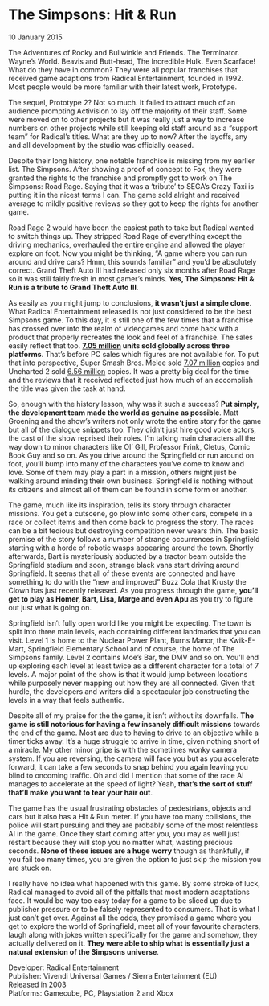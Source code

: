 # The Simpsons: Hit &amp; Run
10 January 2015

The Adventures of Rocky and Bullwinkle and Friends. The Terminator. Wayne’s World. Beavis and Butt-head, The Incredible Hulk. Even Scarface! What do they have in common? They were all popular franchises that received game adaptions from Radical Entertainment, founded in 1992. Most people would be more familiar with their latest work, Prototype.

The sequel, Prototype 2? Not so much. It failed to attract much of an audience prompting Activision to lay off the majority of their staff. Some were moved on to other projects but it was really just a way to increase numbers on other projects while still keeping old staff around as a “support team” for Radical’s titles. What are they up to now? After the layoffs, any and all development by the studio was officially ceased.

Despite their long history, one notable franchise is missing from my earlier list. The Simpsons. After showing a proof of concept to Fox, they were granted the rights to the franchise and promptly got to work on The Simpsons: Road Rage. Saying that it was a ‘tribute’ to SEGA’s Crazy Taxi is putting it in the nicest terms I can. The game sold alright and received average to mildly positive reviews so they got to keep the rights for another game.

Road Rage 2 would have been the easiest path to take but Radical wanted to switch things up. They stripped Road Rage of everything except the driving mechanics, overhauled the entire engine and allowed the player explore on foot. Now you might be thinking, “A game where you can run around and drive cars? Hmm, this sounds familiar” and you’d be absolutely correct. Grand Theft Auto III had released only six months after Road Rage so it was still fairly fresh in most gamer’s minds. **Yes, The Simpsons: Hit &amp; Run is a tribute to Grand Theft Auto III**.

As easily as you might jump to conclusions, **it wasn’t just a simple clone**. What Radical Entertainment released is not just considered to be the best Simpsons game. To this day, it is still one of the few times that a franchise has crossed over into the realm of videogames and come back with a product that properly recreates the look and feel of a franchise. The sales easily reflect that too. **[7.05 million](https://www.vgchartz.com/gamedb/?name=the&#43;simpsons%3A&#43;hit&amp;publisher=&amp;platform=&amp;genre=&amp;minSales=0&amp;results=200) units sold globally across three platforms**. That’s before PC sales which figures are not available for. To put that into perspective, Super Smash Bros. Melee sold [7.07 million](https://www.vgchartz.com/game/2291/super-smash-bros-melee/) copies and Uncharted 2 sold [6.56 million](https://www.vgchartz.com/game/28733/uncharted-2-among-thieves/) copies. It was a pretty big deal for the time and the reviews that it received reflected just how much of an accomplish the title was given the task at hand.

So, enough with the history lesson, why was it such a success? **Put simply, the development team made the world as genuine as possible**. Matt Groening and the show’s writers not only wrote the entire story for the game but all of the dialogue snippets too. They didn’t just hire good voice actors, the cast of the show reprised their roles. I’m talking main characters all the way down to minor characters like Ol’ Gill, Professor Frink, Cletus, Comic Book Guy and so on. As you drive around the Springfield or run around on foot, you’ll bump into many of the characters you’ve come to know and love. Some of them may play a part in a mission, others might just be walking around minding their own business. Springfield is nothing without its citizens and almost all of them can be found in some form or another.

The game, much like its inspiration, tells its story through character missions. You get a cutscene, go plow into some other cars, compete in a race or collect items and then come back to progress the story. The races can be a bit tedious but destroying competition never wears thin. The basic premise of the story follows a number of strange occurrences in Springfield starting with a horde of robotic wasps appearing around the town. Shortly afterwards, Bart is mysteriously abducted by a tractor beam outside the Springfield stadium and soon, strange black vans start driving around Springfield. It seems that all of these events are connected and have something to do with the “new and improved” Buzz Cola that Krusty the Clown has just recently released. As you progress through the game, **you’ll get to play as Homer, Bart, Lisa, Marge and even Apu** as you try to figure out just what is going on.

Springfield isn’t fully open world like you might be expecting. The town is split into three main levels, each containing different landmarks that you can visit. Level 1 is home to the Nuclear Power Plant, Burns Manor, the Kwik-E-Mart, Springfield Elementary School and of course, the home of The Simpsons family. Level 2 contains Moe’s Bar, the DMV and so on. You’ll end up exploring each level at least twice as a different character for a total of 7 levels. A major point of the show is that it would jump between locations while purposely never mapping out how they are all connected. Given that hurdle, the developers and writers did a spectacular job constructing the levels in a way that feels authentic.

Despite all of my praise for the the game, it isn’t without its downfalls. **The game is still notorious for having a few insanely difficult missions** towards the end of the game. Most are due to having to drive to an objective while a timer ticks away. It’s a huge struggle to arrive in time, given nothing short of a miracle. My other minor gripe is with the sometimes wonky camera system. If you are reversing, the camera will face you but as you accelerate forward, it can take a few seconds to snap behind you again leaving you blind to oncoming traffic. Oh and did I mention that some of the race AI manages to accelerate at the speed of light? Yeah, **that’s the sort of stuff that’ll make you want to tear your hair out**.

The game has the usual frustrating obstacles of pedestrians, objects and cars but it also has a Hit &amp; Run meter. If you have too many collisions, the police will start pursuing and they are probably some of the most relentless AI in the game. Once they start coming after you, you may as well just restart because they will stop you no matter what, wasting precious seconds. **None of these issues are a huge worry** though as thankfully, if you fail too many times, you are given the option to just skip the mission you are stuck on.

I really have no idea what happened with this game. By some stroke of luck, Radical managed to avoid all of the pitfalls that most modern adaptations face. It would be way too easy today for a game to be sliced up due to publisher pressure or to be falsely represented to consumers. That is what I just can’t get over. Against all the odds, they promised a game where you get to explore the world of Springfield, meet all of your favourite characters, laugh along with jokes written specifically for the game and somehow, they actually delivered on it. **They were able to ship what is essentially just a natural extension of the Simpsons universe**.

Developer: Radical Entertainment \
Publisher: Vivendi Universal Games / Sierra Entertainment (EU) \
Released in 2003  \
Platforms: Gamecube, PC, Playstation 2 and Xbox